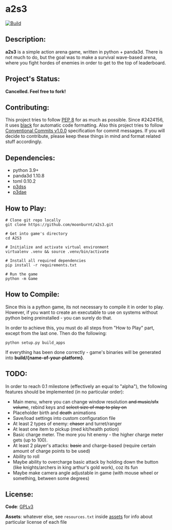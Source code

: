 # a2s3

[![Build](https://github.com/moonburnt/a2s3/actions/workflows/build.yml/badge.svg)](https://github.com/moonburnt/a2s3/actions/workflows/build.yml)

## Description:

**a2s3** is a simple action arena game, written in python + panda3d. There is
not much to do, but the goal was to make a survival wave-based arena, where you
fight hordes of enemies in order to get to the top of leaderboard.

## Project's Status:

**Cancelled. Feel free to fork!**

## Contributing:

This project tries to follow [PEP 8](https://www.python.org/dev/peps/pep-0008/)
for as much as possible. Since #2424156, it uses [black](https://github.com/psf/black)
for automatic code formatting. Also this project tries to follow
[Conventional Commits v1.0.0](https://www.conventionalcommits.org/en/v1.0.0/)
specification for commit messages. If you will decide to contribute, please keep
these things in mind and format related stuff accordingly.

## Dependencies:

- python 3.9+
- panda3d 1.10.8
- toml 0.10.2
- [p3dss](https://github.com/moonburnt/p3dss)
- [p3dae](https://github.com/moonburnt/p3dae)

## How to Play:

```
# Clone git repo locally
git clone https://github.com/moonburnt/a2s3.git

# Get into game's directory
cd A2S3

# Initialize and activate virtual environment
virtualenv .venv && source .venv/bin/activate

# Install all required dependencies
pip install -r requirements.txt

# Run the game
python -m Game
```

## How to Compile:

Since this is a python game, its not necessary to compile it in order to play.
However, if you want to create an executable to use on systems without python
being preinstalled - you can surely do that.

In order to achieve this, you must do all steps from "How to Play" part, except
from the last one. Then do the following:

```
python setup.py build_apps
```

If everything has been done correctly - game's binaries will be generated into
**build/{name-of-your-platform}**.

## TODO:

In order to reach 0.1 milestone (effectively an equal to "alpha"), the following
features should be implemented (in no particular order):

- Main menu, where you can change window resolution ~~and music/sfx volume~~,
  rebind keys and ~~select size of map to play on~~
- Placeholder birth and ~~death~~ animations
- Save/load settings into custom configuration file
- At least 2 types of enemy: ~~chaser~~ and turret/ranger
- At least one item to pickup (med kit/health potion)
- Basic charge meter. The more you hit enemy - the higher charge meter gets (up to 100).
- At least 2 player's attacks: ~~basic~~ and charge-based
  (require certain amount of charge points to be used)
- Ability to roll
- Maybe ability to overcharge basic attack by holding down the button
  (like knights/archers in king arthur's gold work), coz its fun
- Maybe make camera angle adjustable in game (with mouse wheel or something, between some degrees)

## License:

**Code**: [GPLv3](LICENSE)

**Assets**: whatever else, see `resources.txt` inside [assets](Assets)
for info about particular license of each file
